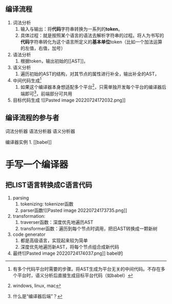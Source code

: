 ## 编译流程
1. 词法分析
	1. 输入与输出：将**代码**字符串转换为一系列的**token**。
	2. 具体过程：就是按照某个语言的语法去解析字符串的过程。将人为书写的**代码**字符串转化为这个语言所定义的**基本单位**token（比如一个加法运算的左值，右值，加号）
2. 语法分析
	1. 根据token，输出初始的[[AST]]，
3. 语义分析
	1. 遍历初始的AST的结构，对其节点的属性进行补全，输出补全的AST，
4. 中间代码生成[^1]
	1. 如果这个编译器本身想适配多个平台[^2]，只需单独开发每个平台的编译器后端即可[^3]，前端部分可共用
5. 目标代码生成
![[Pasted image 20220724172032.png]]
## 编译流程的参与者
词法分析器
语法分析器
语义分析器

编译器实例
	1. [[babel]] 

# 手写一个编译器
## 把LIST语言转换成C语言代码
1. parsing
	1. tokenizing: tokenizer函数
	2. parser函数![[Pasted image 20220724173735.png]]
2. transformation:
	1. traverser函数：深度优先地遍历AST
	2. transformer函数：遍历到每个节点时调用，把旧AST转换成一颗新树
3. code generator
	1. 都是高级语言，实现起来较为简单
	2. 深度优先地遍历新AST，将每个节点组合成新代码
4. 最终![[Pasted image 20220724174037.png]]
babel的



[^1]: 有多个代码平台时需要的步骤。将AST生成为平台无关的中间代码。不存在多个平台时，语义分析后直接生成目标平台代码（如babel）
[^2]: windows, linux, mac
[^3]: 什么是“编译器后端”？